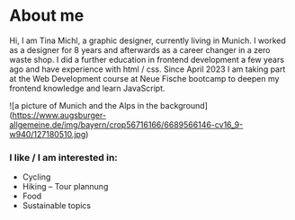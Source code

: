 # About me
Hi, I am Tina Michl, a graphic designer, currently living in Munich. I worked as a designer for 8 years and afterwards as a career changer in a zero waste shop. I did a further education in frontend development a few years ago and have experience with html / css. Since April 2023 I am taking part at the Web Development course at Neue Fische bootcamp to deepen my frontend knowledge and learn JavaScript.

![a picture of Munich and the Alps in the background] (https://www.augsburger-allgemeine.de/img/bayern/crop56716166/6689566146-cv16_9-w940/127180510.jpg)

### I like / I am interested in:
- Cycling
- Hiking
– Tour plannung
- Food
- Sustainable topics
